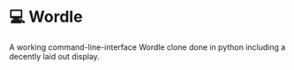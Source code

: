 # 💻 Wordle
A working command-line-interface Wordle clone done in python including a decently laid out display.
